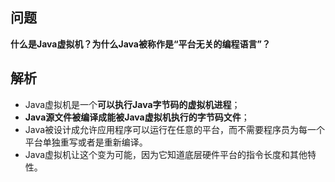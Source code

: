 ## 问题

**什么是Java虚拟机？为什么Java被称作是“平台无关的编程语言”？**

## 解析

* Java虚拟机是一个**可以执行Java字节码的虚拟机进程**；
* **Java源文件被编译成能被Java虚拟机执行的字节码文件**；
* Java被设计成允许应用程序可以运行在任意的平台，而不需要程序员为每一个平台单独重写或者是重新编译。
* Java虚拟机让这个变为可能，因为它知道底层硬件平台的指令长度和其他特性。